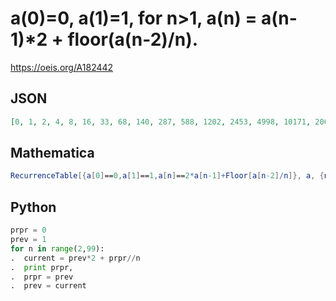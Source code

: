 # a\(0\)\=0, a\(1\)\=1, for n\>1, a\(n\) \= a\(n\-1\)\*2 \+ floor\(a\(n\-2\)/n\)\.
https://oeis.org/A182442
## JSON
```JSON
[0, 1, 2, 4, 8, 16, 33, 68, 140, 287, 588, 1202, 2453, 4998, 10171, 20675, 41985, 85186, 172704, 349891, 708417, 1433495, 2899190, 5860705, 11842209, 23918846, 48293161, 97472205, 196669165, 396699440, 799954518, 1612705792, 3250410162]
```
## Mathematica
```Mathematica
RecurrenceTable[{a[0]==0,a[1]==1,a[n]==2*a[n-1]+Floor[a[n-2]/n]}, a, {n,40}] (* _Harvey P. Dale_, Mar 13 2016 *)
```
## Python
```Python
prpr = 0
prev = 1
for n in range(2,99):
.  current = prev*2 + prpr//n
.  print prpr,
.  prpr = prev
.  prev = current
```
